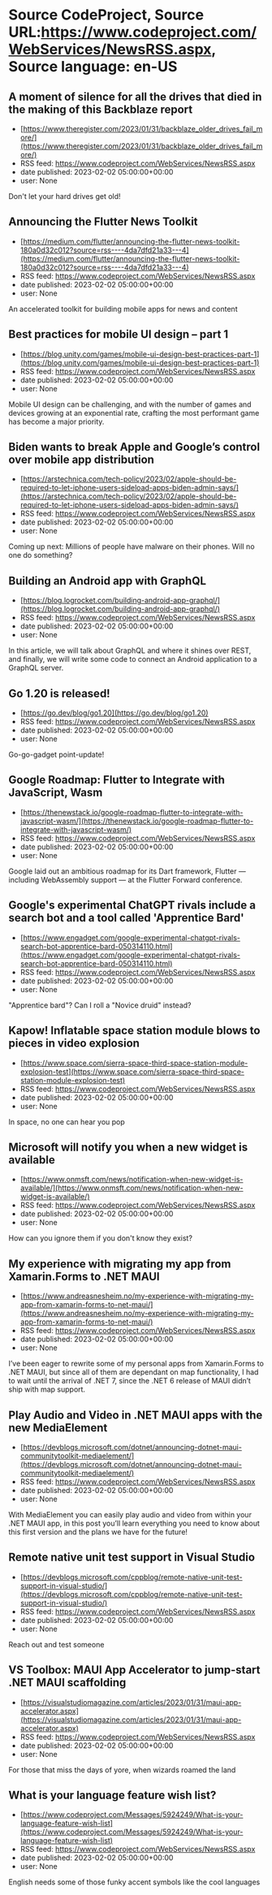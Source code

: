 # Source CodeProject, Source URL:https://www.codeproject.com/WebServices/NewsRSS.aspx, Source language: en-US

## A moment of silence for all the drives that died in the making of this Backblaze report
 - [https://www.theregister.com/2023/01/31/backblaze_older_drives_fail_more/](https://www.theregister.com/2023/01/31/backblaze_older_drives_fail_more/)
 - RSS feed: https://www.codeproject.com/WebServices/NewsRSS.aspx
 - date published: 2023-02-02 05:00:00+00:00
 - user: None

Don't let your hard drives get old!

## Announcing the Flutter News Toolkit
 - [https://medium.com/flutter/announcing-the-flutter-news-toolkit-180a0d32c012?source=rss----4da7dfd21a33---4](https://medium.com/flutter/announcing-the-flutter-news-toolkit-180a0d32c012?source=rss----4da7dfd21a33---4)
 - RSS feed: https://www.codeproject.com/WebServices/NewsRSS.aspx
 - date published: 2023-02-02 05:00:00+00:00
 - user: None

An accelerated toolkit for building mobile apps for news and content

## Best practices for mobile UI design – part 1
 - [https://blog.unity.com/games/mobile-ui-design-best-practices-part-1](https://blog.unity.com/games/mobile-ui-design-best-practices-part-1)
 - RSS feed: https://www.codeproject.com/WebServices/NewsRSS.aspx
 - date published: 2023-02-02 05:00:00+00:00
 - user: None

Mobile UI design can be challenging, and with the number of games and devices growing at an exponential rate, crafting the most performant game has become a major priority.

## Biden wants to break Apple and Google’s control over mobile app distribution
 - [https://arstechnica.com/tech-policy/2023/02/apple-should-be-required-to-let-iphone-users-sideload-apps-biden-admin-says/](https://arstechnica.com/tech-policy/2023/02/apple-should-be-required-to-let-iphone-users-sideload-apps-biden-admin-says/)
 - RSS feed: https://www.codeproject.com/WebServices/NewsRSS.aspx
 - date published: 2023-02-02 05:00:00+00:00
 - user: None

Coming up next: Millions of people have malware on their phones. Will no one do something?

## Building an Android app with GraphQL
 - [https://blog.logrocket.com/building-android-app-graphql/](https://blog.logrocket.com/building-android-app-graphql/)
 - RSS feed: https://www.codeproject.com/WebServices/NewsRSS.aspx
 - date published: 2023-02-02 05:00:00+00:00
 - user: None

In this article, we will talk about GraphQL and where it shines over REST, and finally, we will write some code to connect an Android application to a GraphQL server.

## Go 1.20 is released!
 - [https://go.dev/blog/go1.20](https://go.dev/blog/go1.20)
 - RSS feed: https://www.codeproject.com/WebServices/NewsRSS.aspx
 - date published: 2023-02-02 05:00:00+00:00
 - user: None

Go-go-gadget point-update!

## Google Roadmap: Flutter to Integrate with JavaScript, Wasm
 - [https://thenewstack.io/google-roadmap-flutter-to-integrate-with-javascript-wasm/](https://thenewstack.io/google-roadmap-flutter-to-integrate-with-javascript-wasm/)
 - RSS feed: https://www.codeproject.com/WebServices/NewsRSS.aspx
 - date published: 2023-02-02 05:00:00+00:00
 - user: None

Google laid out an ambitious roadmap for its Dart framework, Flutter — including WebAssembly support — at the Flutter Forward conference.

## Google's experimental ChatGPT rivals include a search bot and a tool called 'Apprentice Bard'
 - [https://www.engadget.com/google-experimental-chatgpt-rivals-search-bot-apprentice-bard-050314110.html](https://www.engadget.com/google-experimental-chatgpt-rivals-search-bot-apprentice-bard-050314110.html)
 - RSS feed: https://www.codeproject.com/WebServices/NewsRSS.aspx
 - date published: 2023-02-02 05:00:00+00:00
 - user: None

"Apprentice bard"? Can I roll a "Novice druid" instead?

## Kapow! Inflatable space station module blows to pieces in video explosion
 - [https://www.space.com/sierra-space-third-space-station-module-explosion-test](https://www.space.com/sierra-space-third-space-station-module-explosion-test)
 - RSS feed: https://www.codeproject.com/WebServices/NewsRSS.aspx
 - date published: 2023-02-02 05:00:00+00:00
 - user: None

In space, no one can hear you pop

## Microsoft will notify you when a new widget is available
 - [https://www.onmsft.com/news/notification-when-new-widget-is-available/](https://www.onmsft.com/news/notification-when-new-widget-is-available/)
 - RSS feed: https://www.codeproject.com/WebServices/NewsRSS.aspx
 - date published: 2023-02-02 05:00:00+00:00
 - user: None

How can you ignore them if you don't know they exist?

## My experience with migrating my app from Xamarin.Forms to .NET MAUI
 - [https://www.andreasnesheim.no/my-experience-with-migrating-my-app-from-xamarin-forms-to-net-maui/](https://www.andreasnesheim.no/my-experience-with-migrating-my-app-from-xamarin-forms-to-net-maui/)
 - RSS feed: https://www.codeproject.com/WebServices/NewsRSS.aspx
 - date published: 2023-02-02 05:00:00+00:00
 - user: None

I’ve been eager to rewrite some of my personal apps from Xamarin.Forms to .NET MAUI, but since all of them are dependant on map functionality, I had to wait until the arrival of .NET 7, since the .NET 6 release of MAUI didn’t ship with map support.

## Play Audio and Video in .NET MAUI apps with the new MediaElement
 - [https://devblogs.microsoft.com/dotnet/announcing-dotnet-maui-communitytoolkit-mediaelement/](https://devblogs.microsoft.com/dotnet/announcing-dotnet-maui-communitytoolkit-mediaelement/)
 - RSS feed: https://www.codeproject.com/WebServices/NewsRSS.aspx
 - date published: 2023-02-02 05:00:00+00:00
 - user: None

With MediaElement you can easily play audio and video from within your .NET MAUI app, in this post you’ll learn everything you need to know about this first version and the plans we have for the future!

## Remote native unit test support in Visual Studio
 - [https://devblogs.microsoft.com/cppblog/remote-native-unit-test-support-in-visual-studio/](https://devblogs.microsoft.com/cppblog/remote-native-unit-test-support-in-visual-studio/)
 - RSS feed: https://www.codeproject.com/WebServices/NewsRSS.aspx
 - date published: 2023-02-02 05:00:00+00:00
 - user: None

Reach out and test someone

## VS Toolbox: MAUI App Accelerator to jump-start .NET MAUI scaffolding
 - [https://visualstudiomagazine.com/articles/2023/01/31/maui-app-accelerator.aspx](https://visualstudiomagazine.com/articles/2023/01/31/maui-app-accelerator.aspx)
 - RSS feed: https://www.codeproject.com/WebServices/NewsRSS.aspx
 - date published: 2023-02-02 05:00:00+00:00
 - user: None

For those that miss the days of yore, when wizards roamed the land

## What is your language feature wish list?
 - [https://www.codeproject.com/Messages/5924249/What-is-your-language-feature-wish-list](https://www.codeproject.com/Messages/5924249/What-is-your-language-feature-wish-list)
 - RSS feed: https://www.codeproject.com/WebServices/NewsRSS.aspx
 - date published: 2023-02-02 05:00:00+00:00
 - user: None

English needs some of those funky accent symbols like the cool languages

